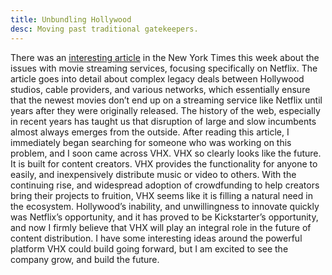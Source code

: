 ```yaml
---
title: Unbundling Hollywood
desc: Moving past traditional gatekeepers.
---
```


There was an [interesting article](https://www.nytimes.com/2014/03/27/technology/personaltech/why-movie-streaming-services-are-unsatisfying-and-will-stay-so.html?_r=0) in the New York Times this week about the issues with movie streaming services, focusing specifically on Netflix. The article goes into detail about complex legacy deals between Hollywood studios, cable providers, and various networks, which essentially ensure that the newest movies don’t end up on a streaming service like Netflix until years after they were originally released. The history of the web, especially in recent years has taught us that disruption of large and slow incumbents almost always emerges from the outside. After reading this article, I immediately began searching for someone who was working on this problem, and I soon came across VHX. VHX so clearly looks like the future. It is built for content creators. VHX provides the functionality for anyone to easily, and inexpensively distribute music or video to others. With the continuing rise, and widespread adoption of crowdfunding to help creators bring their projects to fruition, VHX seems like it is filling a natural need in the ecosystem. Hollywood’s inability, and unwillingness to innovate quickly was Netflix’s opportunity, and it has proved to be Kickstarter’s opportunity, and now I firmly believe that VHX will play an integral role in the future of content distribution. I have some interesting ideas around the powerful platform VHX could build going forward, but I am excited to see the company grow, and build the future.